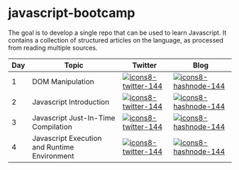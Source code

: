 # javascript-bootcamp
The goal is to develop a single repo that can be used to learn Javascript. It contains a collection of structured articles on the language, as processed from reading multiple sources. 

| Day | Topic | Twitter | Blog |
| --- | ----- | ------- | ---- |
| 1  | DOM Manipulation | [![icons8-twitter-144](https://user-images.githubusercontent.com/121108763/209107359-1c06b4b9-edaf-416b-9f87-fdf5088fa5de.png)][1]| [![icons8-hashnode-144](https://user-images.githubusercontent.com/121108763/209107375-2a147b8f-009e-46eb-a00d-406b9461d2b8.png)][2]|
| 2  | Javascript Introduction | [![icons8-twitter-144](https://user-images.githubusercontent.com/121108763/209107359-1c06b4b9-edaf-416b-9f87-fdf5088fa5de.png)][3]| [![icons8-hashnode-144](https://user-images.githubusercontent.com/121108763/209107375-2a147b8f-009e-46eb-a00d-406b9461d2b8.png)][4]|
| 3  | Javascript Just-In-Time Compilation | [![icons8-twitter-144](https://user-images.githubusercontent.com/121108763/209107359-1c06b4b9-edaf-416b-9f87-fdf5088fa5de.png)][5]| [![icons8-hashnode-144](https://user-images.githubusercontent.com/121108763/209107375-2a147b8f-009e-46eb-a00d-406b9461d2b8.png)][6]|
| 4  | Javascript Execution and Runtime Environment | [![icons8-twitter-144](https://user-images.githubusercontent.com/121108763/209107359-1c06b4b9-edaf-416b-9f87-fdf5088fa5de.png)][7]| [![icons8-hashnode-144](https://user-images.githubusercontent.com/121108763/209107375-2a147b8f-009e-46eb-a00d-406b9461d2b8.png)][8]|


[1]: https://bit.ly/3Gc4GhB
[2]: https://bit.ly/3BVJFW1
[3]: https://bit.ly/3VhlfwQ
[4]: https://bit.ly/3VcPhlj
[5]: https://twitter.com/TheAksAct/status/1606284450953695233?s=20&t=SIacgheYkkwVNMcHhSI_fw
[6]: https://blog.aksact.dev/just-in-time-compilation-of-javascript
[7]: https://twitter.com/TheAksAct/status/1606693252237000705?s=20&t=WTj2lGi_-pJ_63CcePYngA
[8]: https://blog.aksact.dev/javascript-execution 
